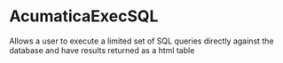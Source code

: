 # AcumaticaExecSQL
Allows a user to execute a limited set of SQL queries directly against the database and have results returned as a html table
